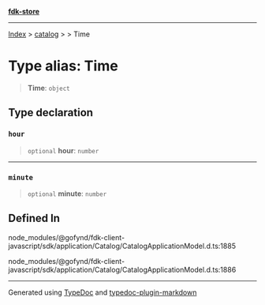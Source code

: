 [**fdk-store**](../../../README.md)
***

[Index](../../../API.md) > [catalog](../../README.md) > [<internal>](../README.md) > Time

# Type alias: Time

> **Time**: `object`

## Type declaration

### `hour`

> `optional` **hour**: `number`

***

### `minute`

> `optional` **minute**: `number`

## Defined In

node\_modules/@gofynd/fdk-client-javascript/sdk/application/Catalog/CatalogApplicationModel.d.ts:1885

node\_modules/@gofynd/fdk-client-javascript/sdk/application/Catalog/CatalogApplicationModel.d.ts:1886

***
Generated using [TypeDoc](https://typedoc.org/) and [typedoc-plugin-markdown](https://www.npmjs.com/package/typedoc-plugin-markdown)
